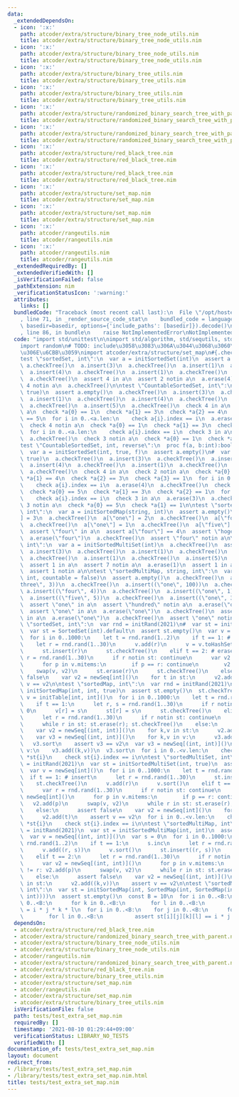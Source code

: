 ```yaml
---
data:
  _extendedDependsOn:
  - icon: ':x:'
    path: atcoder/extra/structure/binary_tree_node_utils.nim
    title: atcoder/extra/structure/binary_tree_node_utils.nim
  - icon: ':x:'
    path: atcoder/extra/structure/binary_tree_node_utils.nim
    title: atcoder/extra/structure/binary_tree_node_utils.nim
  - icon: ':x:'
    path: atcoder/extra/structure/binary_tree_utils.nim
    title: atcoder/extra/structure/binary_tree_utils.nim
  - icon: ':x:'
    path: atcoder/extra/structure/binary_tree_utils.nim
    title: atcoder/extra/structure/binary_tree_utils.nim
  - icon: ':x:'
    path: atcoder/extra/structure/randomized_binary_search_tree_with_parent.nim
    title: atcoder/extra/structure/randomized_binary_search_tree_with_parent.nim
  - icon: ':x:'
    path: atcoder/extra/structure/randomized_binary_search_tree_with_parent.nim
    title: atcoder/extra/structure/randomized_binary_search_tree_with_parent.nim
  - icon: ':x:'
    path: atcoder/extra/structure/red_black_tree.nim
    title: atcoder/extra/structure/red_black_tree.nim
  - icon: ':x:'
    path: atcoder/extra/structure/red_black_tree.nim
    title: atcoder/extra/structure/red_black_tree.nim
  - icon: ':x:'
    path: atcoder/extra/structure/set_map.nim
    title: atcoder/extra/structure/set_map.nim
  - icon: ':x:'
    path: atcoder/extra/structure/set_map.nim
    title: atcoder/extra/structure/set_map.nim
  - icon: ':x:'
    path: atcoder/rangeutils.nim
    title: atcoder/rangeutils.nim
  - icon: ':x:'
    path: atcoder/rangeutils.nim
    title: atcoder/rangeutils.nim
  _extendedRequiredBy: []
  _extendedVerifiedWith: []
  _isVerificationFailed: false
  _pathExtension: nim
  _verificationStatusIcon: ':warning:'
  attributes:
    links: []
  bundledCode: "Traceback (most recent call last):\n  File \"/opt/hostedtoolcache/Python/3.9.6/x64/lib/python3.9/site-packages/onlinejudge_verify/documentation/build.py\"\
    , line 71, in _render_source_code_stat\n    bundled_code = language.bundle(stat.path,\
    \ basedir=basedir, options={'include_paths': [basedir]}).decode()\n  File \"/opt/hostedtoolcache/Python/3.9.6/x64/lib/python3.9/site-packages/onlinejudge_verify/languages/nim.py\"\
    , line 86, in bundle\n    raise NotImplementedError\nNotImplementedError\n"
  code: "import std/unittest\n\nimport std/algorithm, std/sequtils, std/sets, std/tables\n\
    import random\n# TODO: include\u3058\u3083\u306A\u3044\u3068\u3060\u3081\u306A\
    \u306E\u6CBB\u3059\nimport atcoder/extra/structure/set_map\n#{.checks:on.}\n\n\
    test \"sortedSet, int\":\n  var a = initSortedSet(int)\n  assert a.empty()\n \
    \ a.checkTree()\n  a.insert(3)\n  a.checkTree()\n  a.insert(1)\n  a.checkTree()\n\
    \  a.insert(4)\n  a.checkTree()\n  a.insert(1)\n  a.checkTree()\n  a.insert(5)\n\
    \  a.checkTree()\n  assert 4 in a\n  assert 2 notin a\n  a.erase(4)\n  assert\
    \ 4 notin a\n  a.checkTree()\n\ntest \"CountableSortedSet, int\":\n  var a = initSortedSet(int,\
    \ true)\n  assert a.empty()\n  a.checkTree()\n  a.insert(3)\n  a.checkTree()\n\
    \  a.insert(1)\n  a.checkTree()\n  a.insert(4)\n  a.checkTree()\n  a.insert(1)\n\
    \  a.checkTree()\n  a.insert(5)\n  a.checkTree()\n  check 4 in a\n  check 2 notin\
    \ a\n  check *a{0} == 1\n  check *a{1} == 3\n  check *a{2} == 4\n  check *a{3}\
    \ == 5\n  for i in 0..<a.len:\n    check a{i}.index == i\n  a.erase(4)\n  a.checkTree()\n\
    \  check 4 notin a\n  check *a{0} == 1\n  check *a{1} == 3\n  check *a{2} == 5\n\
    \  for i in 0..<a.len:\n    check a{i}.index == i\n  check 3 in a\n  a.erase(3)\n\
    \  a.checkTree()\n  check 3 notin a\n  check *a{0} == 1\n  check *a{1} == 5\n\n\
    test \"CountableSortedSet, int, reverse\":\n  proc f(a, b:int):bool = a > b\n\
    \  var a = initSortedSet(int, true, f)\n  assert a.empty()\n#  var a = initSortedSet(int,\
    \ true)\n  a.checkTree()\n  a.insert(3)\n  a.checkTree()\n  a.insert(1)\n  a.checkTree()\n\
    \  a.insert(4)\n  a.checkTree()\n  a.insert(1)\n  a.checkTree()\n  a.insert(5)\n\
    \  a.checkTree()\n  check 4 in a\n  check 2 notin a\n  check *a{0} == 5\n  check\
    \ *a{1} == 4\n  check *a{2} == 3\n  check *a{3} == 1\n  for i in 0..<a.len:\n\
    \    check a{i}.index == i\n  a.erase(4)\n  a.checkTree()\n  check 4 notin a\n\
    \  check *a{0} == 5\n  check *a{1} == 3\n  check *a{2} == 1\n  for i in 0..<a.len:\n\
    \    check a{i}.index == i\n  check 3 in a\n  a.erase(3)\n  a.checkTree()\n  check\
    \ 3 notin a\n  check *a{0} == 5\n  check *a{1} == 1\n\ntest \"sortedMap, strind,\
    \ int\":\n  var a = initSortedMap(string, int)\n  assert a.empty()\n  a[\"three\"\
    ] = 3\n  a.checkTree()\n  a[\"one\"] = 2\n  a.checkTree()\n  a[\"four\"] = 4\n\
    \  a.checkTree()\n  a[\"one\"] = 1\n  a.checkTree()\n  a[\"five\"] = 5\n  a.checkTree()\n\
    \  assert \"four\" in a\n  assert a[\"four\"] == 4\n  assert \"hoge\" notin a\n\
    \  a.erase(\"four\")\n  a.checkTree()\n  assert \"four\" notin a\n\ntest \"sortedMultiSet,\
    \ int\":\n  var a = initSortedMultiSet(int)\n  a.checkTree()\n  assert a.empty()\n\
    \  a.insert(3)\n  a.checkTree()\n  a.insert(1)\n  a.checkTree()\n  a.insert(4)\n\
    \  a.checkTree()\n  a.insert(1)\n  a.checkTree()\n  a.insert(5)\n  a.checkTree()\n\
    \  assert 1 in a\n  assert 7 notin a\n  a.erase(1)\n  assert 1 in a\n  a.erase(1)\n\
    \  assert 1 notin a\n\ntest \"sortedMultiMap, string, int\":\n  var a = initSortedMultiMap(string,\
    \ int, countable = false)\n  assert a.empty()\n  a.checkTree()\n  a.insert((\"\
    three\", 3))\n  a.checkTree()\n  a.insert((\"one\", 100))\n  a.checkTree()\n \
    \ a.insert((\"four\", 4))\n  a.checkTree()\n  a.insert((\"one\", 1))\n  a.checkTree()\n\
    \  a.insert((\"five\", 5))\n  a.checkTree()\n  a.insert((\"one\", 3))\n  a.checkTree()\n\
    \  assert \"one\" in a\n  assert \"hundred\" notin a\n  a.erase(\"one\")\n  a.checkTree()\n\
    \  assert \"one\" in a\n  a.erase(\"one\")\n  a.checkTree()\n  assert \"one\"\
    \ in a\n  a.erase(\"one\")\n  a.checkTree()\n  assert \"one\" notin a\n\n\ntest\
    \ \"sortedSet, int\":\n  var rnd = initRand(2021)\n#  var st = initSortedSet(int)\n\
    \  var st = SortedSet(int).default\n  assert st.empty()\n  var v = newSeq[int]()\n\
    \  for i in 0..1000:\n    let t = rnd.rand(1..2)\n    if t == 1: # insert\n  \
    \    let r = rnd.rand(1..30)\n      v.add(r)\n      v = v.toHashSet.toSeq.sorted\n\
    \      st.insert(r)\n      st.checkTree()\n    elif t == 2: # erase\n      var\
    \ r = rnd.rand(1..30)\n      if r notin st: continue\n      var v2 = newSeq[int]()\n\
    \      for p in v.mitems:\n        if p == r: continue\n        v2.add(p)\n  \
    \    swap(v, v2)\n      st.erase(r)\n      st.checkTree()\n    else:\n      assert\
    \ false\n    var v2 = newSeq[int]()\n    for t in st:\n      v2.add(t)\n    assert\
    \ v == v2\n\ntest \"sortedMap, int\":\n  var rnd = initRand(2021)\n  var st =\
    \ initSortedMap(int, int, true)\n  assert st.empty()\n  st.checkTree()\n  var\
    \ v = initTable[int, int]()\n  for i in 0..1000:\n    let t = rnd.rand(1..2)\n\
    \    if t == 1:\n      let r, s = rnd.rand(1..30)\n      if r notin v: v[r] =\
    \ 0\n      v[r] = s\n      st[r] = s\n      st.checkTree()\n    elif t == 2:\n\
    \      let r = rnd.rand(1..30)\n      if r notin st: continue\n      v.del(r)\n\
    \      while r in st: st.erase(r); st.checkTree()\n    else:\n      assert false\n\
    \    var v2 = newSeq[(int, int)]()\n    for k,v in st:\n      v2.add((k,v))\n\
    \    var v3 = newSeq[(int, int)]()\n    for k,v in v:\n      v3.add((k,v))\n \
    \   v3.sort\n    assert v3 == v2\n  var v3 = newSeq[(int, int)]()\n  for k,v in\
    \ v:\n    v3.add((k,v))\n  v3.sort\n  for i in 0..<v.len:\n    check v3[i] ==\
    \ *st{i}\n    check st{i}.index == i\n\ntest \"sortedMultiSet, int\":\n  var rnd\
    \ = initRand(2021)\n  var st = initSortedMultiSet(int, true)\n  assert st.empty()\n\
    \  var v = newSeq[int]()\n  for i in 0..1000:\n    let t = rnd.rand(1..2)\n  \
    \  if t == 1: # insert\n      let r = rnd.rand(1..30)\n      st.insert(r)\n  \
    \    st.checkTree()\n      v.add(r)\n      v.sort()\n    elif t == 2: # erase\n\
    \      var r = rnd.rand(1..30)\n      if r notin st: continue\n      var v2 =\
    \ newSeq[int]()\n      for p in v.mitems:\n        if p == r: continue\n     \
    \   v2.add(p)\n      swap(v, v2)\n      while r in st: st.erase(r);st.checkTree()\n\
    \    else:\n      assert false\n    var v2 = newSeq[int]()\n    for t in st:\n\
    \      v2.add(t)\n    assert v == v2\n  for i in 0..<v.len:\n    check v[i] ==\
    \ *st{i}\n    check st{i}.index == i\n\ntest \"sortedMultiMap, int\":\n  var rnd\
    \ = initRand(2021)\n  var st = initSortedMultiMap(int, int)\n  assert st.empty()\n\
    \  var v = newSeq[(int, int)]()\n  var s = 0\n  for i in 0..1000:\n    let t =\
    \ rnd.rand(1..2)\n    if t == 1:\n      s.inc\n      let r = rnd.rand(1..30)\n\
    \      v.add((r, s))\n      v.sort()\n      st.insert((r, s))\n      st.checkTree()\n\
    \    elif t == 2:\n      let r = rnd.rand(1..30)\n      if r notin st: continue\n\
    \      var v2 = newSeq[(int, int)]()\n      for p in v.mitems:\n        if p[0]\
    \ != r: v2.add(p)\n      swap(v, v2)\n      while r in st: st.erase(r);st.checkTree()\n\
    \    else:\n      assert false\n    var v2 = newSeq[(int, int)]()\n    for k,v\
    \ in st:\n      v2.add((k,v))\n    assert v == v2\n\ntest \"sortedMapMultiDimension,\
    \ int\":\n  var st = initSortedMap(int, SortedMap(int, SortedMap(int, SortedMap(int,\
    \ int))))\n  assert st.empty()\n  const B = 10\n  for i in 0..<B:\n    for j in\
    \ 0..<B:\n      for k in 0..<B:\n        for l in 0..<B:\n          st[i][j][k][l]\
    \ = i * j * k * l\n  for i in 0..<B:\n    for j in 0..<B:\n      for k in 0..<B:\n\
    \        for l in 0..<B:\n          assert st[i][j][k][l] == i * j * k * l\n"
  dependsOn:
  - atcoder/extra/structure/red_black_tree.nim
  - atcoder/extra/structure/randomized_binary_search_tree_with_parent.nim
  - atcoder/extra/structure/binary_tree_node_utils.nim
  - atcoder/extra/structure/binary_tree_node_utils.nim
  - atcoder/rangeutils.nim
  - atcoder/extra/structure/randomized_binary_search_tree_with_parent.nim
  - atcoder/extra/structure/red_black_tree.nim
  - atcoder/extra/structure/binary_tree_utils.nim
  - atcoder/extra/structure/set_map.nim
  - atcoder/rangeutils.nim
  - atcoder/extra/structure/set_map.nim
  - atcoder/extra/structure/binary_tree_utils.nim
  isVerificationFile: false
  path: tests/test_extra_set_map.nim
  requiredBy: []
  timestamp: '2021-08-10 01:29:44+09:00'
  verificationStatus: LIBRARY_NO_TESTS
  verifiedWith: []
documentation_of: tests/test_extra_set_map.nim
layout: document
redirect_from:
- /library/tests/test_extra_set_map.nim
- /library/tests/test_extra_set_map.nim.html
title: tests/test_extra_set_map.nim
---
```

